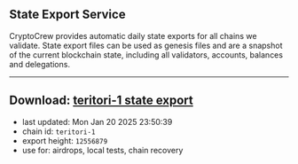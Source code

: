 ## State Export Service
CryptoCrew provides automatic daily state exports for all chains we validate. State export files can be used as genesis files and are a snapshot of the current blockchain state, including all validators, accounts, balances and delegations.

---
**Download: [teritori-1 state export](https://dl-eu2.ccvalidators.com/SERVICE/teritori/teritori-1_export_12556879.json)**
---

- last updated: Mon Jan 20 2025 23:50:39
- chain id: `teritori-1`
- export height: `12556879`
- use for: airdrops, local tests, chain recovery
